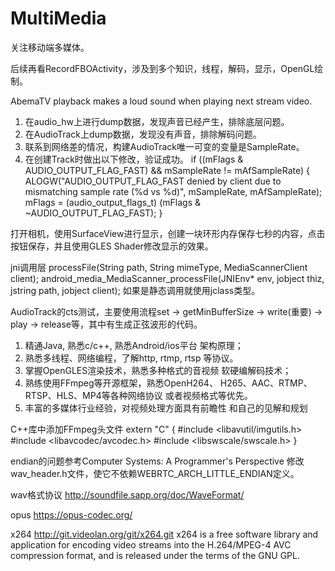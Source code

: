 # MultiMedia
关注移动端多媒体。



后续再看RecordFBOActivity，涉及到多个知识，线程，解码，显示，OpenGL绘制。

AbemaTV playback makes a loud sound when playing next stream video.
1. 在audio_hw上进行dump数据，发现声音已经产生，排除底层问题。
2. 在AudioTrack上dump数据，发现没有声音，排除解码问题。
3. 联系到网络差的情况，构建AudioTrack唯一可变的变量是SampleRate。
4. 在创建Track时做出以下修改，验证成功。
if ((mFlags & AUDIO_OUTPUT_FLAG_FAST) && mSampleRate != mAfSampleRate) {
    ALOGW("AUDIO_OUTPUT_FLAG_FAST denied by client due to mismatching sample rate (%d vs %d)",
        mSampleRate, mAfSampleRate);
    mFlags = (audio_output_flags_t) (mFlags & ~AUDIO_OUTPUT_FLAG_FAST);
}

打开相机，使用SurfaceView进行显示，创建一块环形内存保存七秒的内容，点击按钮保存，并且使用GLES Shader修改显示的效果。

jni调用层
processFile(String path, String mimeType, MediaScannerClient client);
android_media_MediaScanner_processFile(JNIEnv* env, jobject thiz, jstring path, jobject client);
如果是静态调用就使用jclass类型。

AudioTrack的cts测试，主要使用流程set -> getMinBufferSize -> write(重要) -> play -> release等，其中有生成正弦波形的代码。

1. 精通Java, 熟悉c/c++, 熟悉Android/ios平台
架构原理；
2. 熟悉多线程、网络编程，了解http, rtmp, rtsp
等协议。
3. 掌握OpenGLES渲染技术，熟悉多种格式的音视频
软硬编解码技术；
4. 熟练使用FFmpeg等开源框架，熟悉OpenH264、
H265、AAC、RTMP、RTSP、HLS、MP4等各种网络协议
或者视频格式等优先。
5. 丰富的多媒体行业经验，对视频处理方面具有前瞻性
和自己的见解和规划

C++库中添加FFmpeg头文件
extern "C" {
#include <libavutil/imgutils.h>
#include <libavcodec/avcodec.h>
#include <libswscale/swscale.h>
}

endian的问题参考Computer Systems: A Programmer's Perspective
修改wav_header.h文件，使它不依赖WEBRTC_ARCH_LITTLE_ENDIAN定义。

wav格式协议
http://soundfile.sapp.org/doc/WaveFormat/

opus
https://opus-codec.org/

x264
http://git.videolan.org/git/x264.git
x264 is a free software library and application for encoding video streams into
the H.264/MPEG-4 AVC compression format, and is released under the terms of the
GNU GPL.



